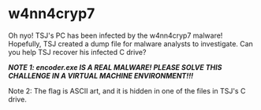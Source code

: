 # w4nn4cryp7

Oh nyo! TSJ's PC has been infected by the w4nn4cryp7 malware! Hopefully, TSJ created a dump file for malware analysts to investigate. Can you help TSJ recover his infected C drive?

***NOTE 1: encoder.exe IS A REAL MALWARE! PLEASE SOLVE THIS CHALLENGE IN A VIRTUAL MACHINE ENVIRONMENT!!!***

Note 2: The flag is ASCII art, and it is hidden in one of the files in TSJ's C drive.
